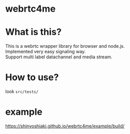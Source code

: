 # webrtc4me

# What is this?

This is a webrtc wrapper library for browser and node.js.  
Implemented very easy signaling way.  
Support multi label datachannel and media stream.

# How to use?

look ```src/tests/```

# example 
https://shinyoshiaki.github.io/webrtc4me/example/build/
